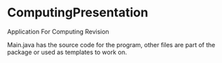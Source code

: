 # ComputingPresentation
Application For Computing Revision


Main.java has the source code for the program, other files are part of the package or used as templates to work on.


